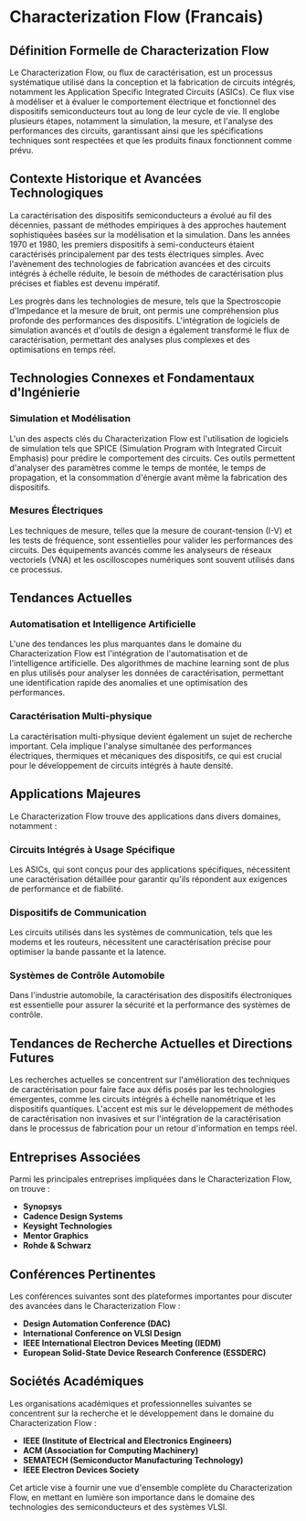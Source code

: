# Characterization Flow (Francais)

## Définition Formelle de Characterization Flow

Le Characterization Flow, ou flux de caractérisation, est un processus systématique utilisé dans la conception et la fabrication de circuits intégrés, notamment les Application Specific Integrated Circuits (ASICs). Ce flux vise à modéliser et à évaluer le comportement électrique et fonctionnel des dispositifs semiconducteurs tout au long de leur cycle de vie. Il englobe plusieurs étapes, notamment la simulation, la mesure, et l'analyse des performances des circuits, garantissant ainsi que les spécifications techniques sont respectées et que les produits finaux fonctionnent comme prévu.

## Contexte Historique et Avancées Technologiques

La caractérisation des dispositifs semiconducteurs a évolué au fil des décennies, passant de méthodes empiriques à des approches hautement sophistiquées basées sur la modélisation et la simulation. Dans les années 1970 et 1980, les premiers dispositifs à semi-conducteurs étaient caractérisés principalement par des tests électriques simples. Avec l'avènement des technologies de fabrication avancées et des circuits intégrés à échelle réduite, le besoin de méthodes de caractérisation plus précises et fiables est devenu impératif.

Les progrès dans les technologies de mesure, tels que la Spectroscopie d'Impedance et la mesure de bruit, ont permis une compréhension plus profonde des performances des dispositifs. L'intégration de logiciels de simulation avancés et d'outils de design a également transformé le flux de caractérisation, permettant des analyses plus complexes et des optimisations en temps réel.

## Technologies Connexes et Fondamentaux d'Ingénierie

### Simulation et Modélisation

L'un des aspects clés du Characterization Flow est l'utilisation de logiciels de simulation tels que SPICE (Simulation Program with Integrated Circuit Emphasis) pour prédire le comportement des circuits. Ces outils permettent d'analyser des paramètres comme le temps de montée, le temps de propagation, et la consommation d'énergie avant même la fabrication des dispositifs.

### Mesures Électriques

Les techniques de mesure, telles que la mesure de courant-tension (I-V) et les tests de fréquence, sont essentielles pour valider les performances des circuits. Des équipements avancés comme les analyseurs de réseaux vectoriels (VNA) et les oscilloscopes numériques sont souvent utilisés dans ce processus.

## Tendances Actuelles

### Automatisation et Intelligence Artificielle

L'une des tendances les plus marquantes dans le domaine du Characterization Flow est l'intégration de l'automatisation et de l'intelligence artificielle. Des algorithmes de machine learning sont de plus en plus utilisés pour analyser les données de caractérisation, permettant une identification rapide des anomalies et une optimisation des performances.

### Caractérisation Multi-physique

La caractérisation multi-physique devient également un sujet de recherche important. Cela implique l'analyse simultanée des performances électriques, thermiques et mécaniques des dispositifs, ce qui est crucial pour le développement de circuits intégrés à haute densité.

## Applications Majeures

Le Characterization Flow trouve des applications dans divers domaines, notamment :

### Circuits Intégrés à Usage Spécifique

Les ASICs, qui sont conçus pour des applications spécifiques, nécessitent une caractérisation détaillée pour garantir qu'ils répondent aux exigences de performance et de fiabilité.

### Dispositifs de Communication

Les circuits utilisés dans les systèmes de communication, tels que les modems et les routeurs, nécessitent une caractérisation précise pour optimiser la bande passante et la latence.

### Systèmes de Contrôle Automobile

Dans l'industrie automobile, la caractérisation des dispositifs électroniques est essentielle pour assurer la sécurité et la performance des systèmes de contrôle.

## Tendances de Recherche Actuelles et Directions Futures

Les recherches actuelles se concentrent sur l'amélioration des techniques de caractérisation pour faire face aux défis posés par les technologies émergentes, comme les circuits intégrés à échelle nanométrique et les dispositifs quantiques. L'accent est mis sur le développement de méthodes de caractérisation non invasives et sur l'intégration de la caractérisation dans le processus de fabrication pour un retour d'information en temps réel.

## Entreprises Associées

Parmi les principales entreprises impliquées dans le Characterization Flow, on trouve :

- **Synopsys**
- **Cadence Design Systems**
- **Keysight Technologies**
- **Mentor Graphics**
- **Rohde & Schwarz**

## Conférences Pertinentes

Les conférences suivantes sont des plateformes importantes pour discuter des avancées dans le Characterization Flow :

- **Design Automation Conference (DAC)**
- **International Conference on VLSI Design**
- **IEEE International Electron Devices Meeting (IEDM)**
- **European Solid-State Device Research Conference (ESSDERC)**

## Sociétés Académiques

Les organisations académiques et professionnelles suivantes se concentrent sur la recherche et le développement dans le domaine du Characterization Flow :

- **IEEE (Institute of Electrical and Electronics Engineers)**
- **ACM (Association for Computing Machinery)**
- **SEMATECH (Semiconductor Manufacturing Technology)**
- **IEEE Electron Devices Society**

Cet article vise à fournir une vue d'ensemble complète du Characterization Flow, en mettant en lumière son importance dans le domaine des technologies des semiconducteurs et des systèmes VLSI.